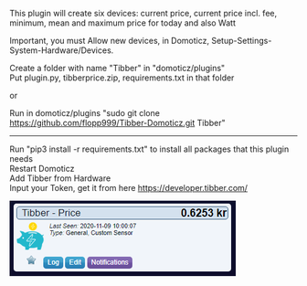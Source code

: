 This plugin will create six devices: current price, current price incl. fee, minimum, mean and maximum price for today and also Watt

Important, you must Allow new devices, in Domoticz, Setup-Settings-System-Hardware/Devices.

Create a folder with name "Tibber" in "domoticz/plugins"  
Put plugin.py, tibberprice.zip, requirements.txt in that folder  

or

Run in domoticz/plugins "sudo git clone https://github.com/flopp999/Tibber-Domoticz.git Tibber"

-------------------

Run "pip3 install -r requirements.txt" to install all packages that this plugin needs  
Restart Domoticz  
Add Tibber from Hardware  
Input your Token, get it from here https://developer.tibber.com/  

![](./tibber.png "Photo")
